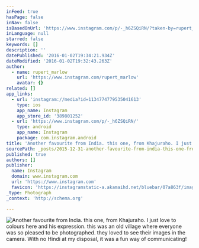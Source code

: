 ```yaml
---
inFeed: true
hasPage: false
inNav: false
isBasedOnUrl: 'https://www.instagram.com/p/-_h6ZSQiRN/?taken-by=rupert_marlow'
inLanguage: null
starred: false
keywords: []
description: ''
datePublished: '2016-01-02T19:34:21.934Z'
dateModified: '2016-01-02T19:32:43.263Z'
author:
  - name: rupert_marlow
    url: 'https://www.instagram.com/rupert_marlow'
    avatar: {}
related: []
app_links:
  - url: 'instagram://media?id=1134774779535041613'
    type: ios
    app_name: Instagram
    app_store_id: '389801252'
  - url: 'https://www.instagram.com/p/-_h6ZSQiRN/'
    type: android
    app_name: Instagram
    package: com.instagram.android
title: 'Another favourite from India. this one, from Khajuraho. I just love to colours here and his expression. this was an old village where everyone was so pleased to be photographed. they loved to see their images in the camera. With no Hindi at my disposal, it was a fun way of communicating!'
sourcePath: _posts/2015-12-31-another-favourite-from-india-this-one-from-khajuraho-i-ju.md
published: true
authors: []
publisher:
  name: Instagram
  domain: www.instagram.com
  url: 'https://www.instagram.com'
  favicon: 'https://instagramstatic-a.akamaihd.net/bluebar/07a863f/images/ico/favicon.ico'
_type: Photograph
_context: 'http://schema.org'

---
```

![Another favourite from India. this one, from Khajuraho. I just love to colours here and his expression. this was an old village where everyone was so pleased to be photographed. they loved to see their images in the camera. With no Hindi at my disposal, it was a fun way of communicating!](https://s3-us-west-2.amazonaws.com/the-grid-img/p/89fbb17234a4d9ee3a81ddce7e5c479d3ce25386.jpg)